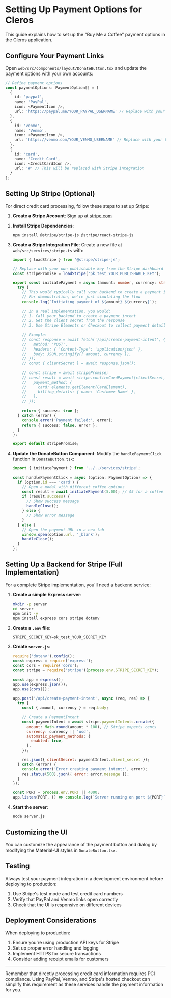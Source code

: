 # Setting Up Payment Options for Cleros

This guide explains how to set up the "Buy Me a Coffee" payment options in the Cleros application.

## Configure Your Payment Links

Open `web/src/components/layout/DonateButton.tsx` and update the payment options with your own accounts:

```typescript
// Define payment options
const paymentOptions: PaymentOption[] = [
  {
    id: 'paypal',
    name: 'PayPal',
    icon: <PaymentIcon />,
    url: 'https://paypal.me/YOUR_PAYPAL_USERNAME' // Replace with your PayPal.me link
  },
  {
    id: 'venmo',
    name: 'Venmo',
    icon: <PaymentIcon />,
    url: 'https://venmo.com/YOUR_VENMO_USERNAME' // Replace with your Venmo username
  },
  {
    id: 'card',
    name: 'Credit Card',
    icon: <CreditCardIcon />,
    url: '#' // This will be replaced with Stripe integration
  }
];
```

## Setting Up Stripe (Optional)

For direct credit card processing, follow these steps to set up Stripe:

1. **Create a Stripe Account**: Sign up at [stripe.com](https://stripe.com)

2. **Install Stripe Dependencies**:
   ```bash
   npm install @stripe/stripe-js @stripe/react-stripe-js
   ```

3. **Create a Stripe Integration File**:
   Create a new file at `web/src/services/stripe.ts` with:

   ```typescript
   import { loadStripe } from '@stripe/stripe-js';

   // Replace with your own publishable key from the Stripe dashboard
   const stripePromise = loadStripe('pk_test_YOUR_PUBLISHABLE_KEY');

   export const initiatePayment = async (amount: number, currency: string = 'usd') => {
     try {
       // This would typically call your backend to create a payment intent
       // For demonstration, we're just simulating the flow
       console.log(`Initiating payment of ${amount} ${currency}`);
       
       // In a real implementation, you would:
       // 1. Call your backend to create a payment intent
       // 2. Get the client secret from the response
       // 3. Use Stripe Elements or Checkout to collect payment details
       
       // Example: 
       // const response = await fetch('/api/create-payment-intent', {
       //   method: 'POST',
       //   headers: { 'Content-Type': 'application/json' },
       //   body: JSON.stringify({ amount, currency }),
       // });
       // const { clientSecret } = await response.json();
       
       // const stripe = await stripePromise;
       // const result = await stripe.confirmCardPayment(clientSecret, {
       //   payment_method: {
       //     card: elements.getElement(CardElement),
       //     billing_details: { name: 'Customer Name' },
       //   },
       // });
       
       return { success: true };
     } catch (error) {
       console.error('Payment failed:', error);
       return { success: false, error };
     }
   };

   export default stripePromise;
   ```

4. **Update the DonateButton Component**:
   Modify the `handlePaymentClick` function in `DonateButton.tsx`:

   ```typescript
   import { initiatePayment } from '../../services/stripe';

   const handlePaymentClick = async (option: PaymentOption) => {
     if (option.id === 'card') {
       // Open a modal with different coffee options
       const result = await initiatePayment(5.00); // $5 for a coffee
       if (result.success) {
         // Show success message
         handleClose();
       } else {
         // Show error message
       }
     } else {
       // Open the payment URL in a new tab
       window.open(option.url, '_blank');
       handleClose();
     }
   };
   ```

## Setting Up a Backend for Stripe (Full Implementation)

For a complete Stripe implementation, you'll need a backend service:

1. **Create a simple Express server**:
   ```bash
   mkdir -p server
   cd server
   npm init -y
   npm install express cors stripe dotenv
   ```

2. **Create a `.env` file**:
   ```
   STRIPE_SECRET_KEY=sk_test_YOUR_SECRET_KEY
   ```

3. **Create `server.js`**:
   ```javascript
   require('dotenv').config();
   const express = require('express');
   const cors = require('cors');
   const stripe = require('stripe')(process.env.STRIPE_SECRET_KEY);

   const app = express();
   app.use(express.json());
   app.use(cors());

   app.post('/api/create-payment-intent', async (req, res) => {
     try {
       const { amount, currency } = req.body;
       
       // Create a PaymentIntent
       const paymentIntent = await stripe.paymentIntents.create({
         amount: Math.round(amount * 100), // Stripe expects cents
         currency: currency || 'usd',
         automatic_payment_methods: {
           enabled: true,
         },
       });

       res.json({ clientSecret: paymentIntent.client_secret });
     } catch (error) {
       console.error('Error creating payment intent:', error);
       res.status(500).json({ error: error.message });
     }
   });

   const PORT = process.env.PORT || 4000;
   app.listen(PORT, () => console.log(`Server running on port ${PORT}`));
   ```

4. **Start the server**:
   ```bash
   node server.js
   ```

## Customizing the UI

You can customize the appearance of the payment button and dialog by modifying the Material-UI styles in `DonateButton.tsx`.

## Testing

Always test your payment integration in a development environment before deploying to production:

1. Use Stripe's test mode and test credit card numbers
2. Verify that PayPal and Venmo links open correctly
3. Check that the UI is responsive on different devices

## Deployment Considerations

When deploying to production:
1. Ensure you're using production API keys for Stripe
2. Set up proper error handling and logging
3. Implement HTTPS for secure transactions
4. Consider adding receipt emails for customers

---

Remember that directly processing credit card information requires PCI compliance. Using PayPal, Venmo, and Stripe's hosted checkout can simplify this requirement as these services handle the payment information for you. 